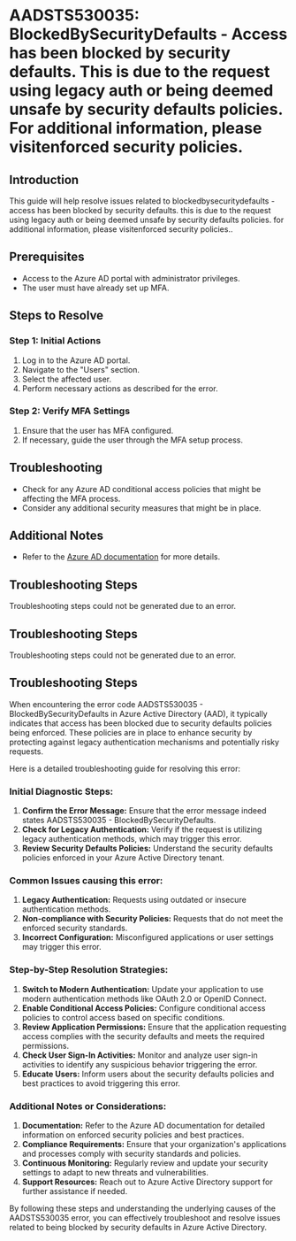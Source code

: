 # AADSTS530035: BlockedBySecurityDefaults - Access has been blocked by security defaults. This is due to the request using legacy auth or being deemed unsafe by security defaults policies. For additional information, please visitenforced security policies.

## Introduction

This guide will help resolve issues related to blockedbysecuritydefaults -
access has been blocked by security defaults. this is due to the request using
legacy auth or being deemed unsafe by security defaults policies. for additional
information, please visitenforced security policies..

## Prerequisites

* Access to the Azure AD portal with administrator privileges.
* The user must have already set up MFA.

## Steps to Resolve

### Step 1: Initial Actions

1. Log in to the Azure AD portal.
2. Navigate to the "Users" section.
3. Select the affected user.
4. Perform necessary actions as described for the error.

### Step 2: Verify MFA Settings

1. Ensure that the user has MFA configured.
2. If necessary, guide the user through the MFA setup process.

## Troubleshooting

* Check for any Azure AD conditional access policies that might be affecting the
  MFA process.
* Consider any additional security measures that might be in place.

## Additional Notes

* Refer to the
  [Azure AD documentation](https://learn.microsoft.com/en-us/azure/active-directory/)
  for more details.

## Troubleshooting Steps

Troubleshooting steps could not be generated due to an error.

## Troubleshooting Steps

Troubleshooting steps could not be generated due to an error.

## Troubleshooting Steps

When encountering the error code AADSTS530035 - BlockedBySecurityDefaults in
Azure Active Directory (AAD), it typically indicates that access has been
blocked due to security defaults policies being enforced. These policies are in
place to enhance security by protecting against legacy authentication mechanisms
and potentially risky requests.

Here is a detailed troubleshooting guide for resolving this error:

### Initial Diagnostic Steps:

1. **Confirm the Error Message:** Ensure that the error message indeed states
   AADSTS530035 - BlockedBySecurityDefaults.
2. **Check for Legacy Authentication:** Verify if the request is utilizing
   legacy authentication methods, which may trigger this error.
3. **Review Security Defaults Policies:** Understand the security defaults
   policies enforced in your Azure Active Directory tenant.

### Common Issues causing this error:

1. **Legacy Authentication:** Requests using outdated or insecure authentication
   methods.
2. **Non-compliance with Security Policies:** Requests that do not meet the
   enforced security standards.
3. **Incorrect Configuration:** Misconfigured applications or user settings may
   trigger this error.

### Step-by-Step Resolution Strategies:

1. **Switch to Modern Authentication:** Update your application to use modern
   authentication methods like OAuth 2.0 or OpenID Connect.
2. **Enable Conditional Access Policies:** Configure conditional access policies
   to control access based on specific conditions.
3. **Review Application Permissions:** Ensure that the application requesting
   access complies with the security defaults and meets the required
   permissions.
4. **Check User Sign-In Activities:** Monitor and analyze user sign-in
   activities to identify any suspicious behavior triggering the error.
5. **Educate Users:** Inform users about the security defaults policies and best
   practices to avoid triggering this error.

### Additional Notes or Considerations:

1. **Documentation:** Refer to the Azure AD documentation for detailed
   information on enforced security policies and best practices.
2. **Compliance Requirements:** Ensure that your organization's applications and
   processes comply with security standards and policies.
3. **Continuous Monitoring:** Regularly review and update your security settings
   to adapt to new threats and vulnerabilities.
4. **Support Resources:** Reach out to Azure Active Directory support for
   further assistance if needed.

By following these steps and understanding the underlying causes of the
AADSTS530035 error, you can effectively troubleshoot and resolve issues related
to being blocked by security defaults in Azure Active Directory.

